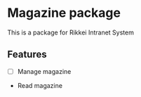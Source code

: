 Magazine package
===

This is a package for Rikkei Intranet System

Features
---

- [ ] Manage magazine
- Read magazine
